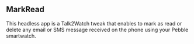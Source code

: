 MarkRead
--------------
This headless app is a Talk2Watch tweak that enables to mark as read or delete any email or SMS message received on the phone using your Pebble smartwatch.
